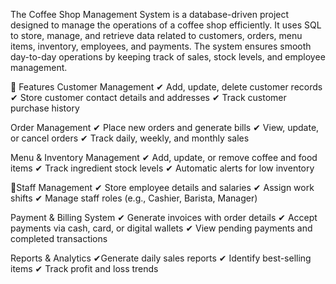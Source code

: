 The Coffee Shop Management System is a database-driven project designed to manage the operations of a coffee shop efficiently. It uses SQL to store, manage, and retrieve data related to customers, orders, menu items, inventory, employees, and payments. The system ensures smooth day-to-day operations by keeping track of sales, stock levels, and employee management.

🚀 Features
 Customer Management
✔ Add, update, delete customer records
✔ Store customer contact details and addresses
✔ Track customer purchase history

 Order Management
✔ Place new orders and generate bills
✔ View, update, or cancel orders
✔ Track daily, weekly, and monthly sales

 Menu & Inventory Management
✔ Add, update, or remove coffee and food items
✔ Track ingredient stock levels
✔ Automatic alerts for low inventory

🔹Staff Management
✔ Store employee details and salaries
✔ Assign work shifts
✔ Manage staff roles (e.g., Cashier, Barista, Manager)

 Payment & Billing System
✔ Generate invoices with order details
✔ Accept payments via cash, card, or digital wallets
✔ View pending payments and completed transactions

Reports & Analytics
✔Generate daily sales reports
✔ Identify best-selling items
✔ Track profit and loss trends
